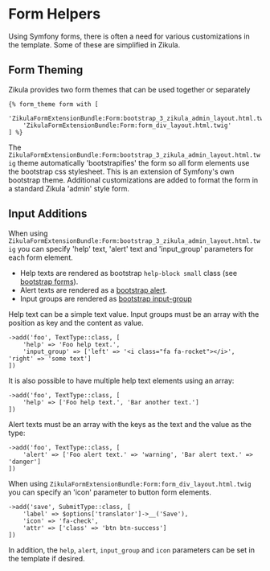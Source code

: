 Form Helpers
============

Using Symfony forms, there is often a need for various customizations in the template. Some of these are simplified
in Zikula.


Form Theming
------------

Zikula provides two form themes that can be used together or separately

    {% form_theme form with [
        'ZikulaFormExtensionBundle:Form:bootstrap_3_zikula_admin_layout.html.twig',
        'ZikulaFormExtensionBundle:Form:form_div_layout.html.twig'
    ] %}

The `ZikulaFormExtensionBundle:Form:bootstrap_3_zikula_admin_layout.html.twig` theme automatically 'bootstrapifies' the
form so all form elements use the bootstrap css stylesheet. This is an extension of Symfony's own bootstrap theme.
Additional customizations are added to format the form in a standard Zikula 'admin' style form.


Input Additions
---------------

When using `ZikulaFormExtensionBundle:Form:bootstrap_3_zikula_admin_layout.html.twig` you can specify 'help' text, 
'alert' text and 'input_group' parameters for each form element. 
 - Help texts are rendered as bootstrap `help-block small` class (see [bootstrap forms](http://getbootstrap.com/css/#forms)).
 - Alert texts are rendered as a [bootstrap alert](http://getbootstrap.com/components/#alerts).
 - Input groups are rendered as [bootstrap input-group](http://getbootstrap.com/components/#input-groups)

Help text can be a simple text value. Input groups must be an array with the position as key and the content as value.

    ->add('foo', TextType::class, [
        'help' => 'Foo help text.',
        'input_group' => ['left' => '<i class="fa fa-rocket"></i>', 'right' => 'some text']
    ])

It is also possible to have multiple help text elements using an array:

    ->add('foo', TextType::class, [
        'help' => ['Foo help text.', 'Bar another text.']
    ])

Alert texts must be an array with the keys as the text and the value as the type:

    ->add('foo', TextType::class, [
        'alert' => ['Foo alert text.' => 'warning', 'Bar alert text.' => 'danger']
    ])

When using `ZikulaFormExtensionBundle:Form:form_div_layout.html.twig` you can specify an 'icon' parameter to button form elements. 

    ->add('save', SubmitType::class, [
        'label' => $options['translator']->__('Save'),
        'icon' => 'fa-check',
        'attr' => ['class' => 'btn btn-success']
    ])


In addition, the `help`, `alert`, `input_group` and `icon` parameters can be set in the template if desired.
